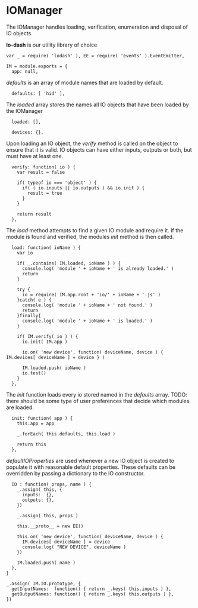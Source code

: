 IOManager
=========
The IOManager handles loading, verification, enumeration and disposal of IO objects.

**lo-dash** is our utility library of choice

    var _ = require( 'lodash' ), EE = require( 'events' ).EventEmitter,
		
    IM = module.exports = {
      app: null,

*defaults* is an array of module names that are loaded by default.

      defaults: [ 'hid' ],

The *loaded* array stores the names all IO objects that have been loaded by the IOManager			

      loaded: [],
      
      devices: {},

Upon loading an IO object, the *verify* method is called on the object to ensure that it is valid. IO objects can have either inputs, outputs or both, but must have at least one.

      verify: function( io ) {
        var result = false
        
        if( typeof io === 'object' ) {
          if( ( io.inputs || io.outputs ) && io.init ) {
            result = true
          }
        }
        
        return result
      },
      
The *load* method attempts to find a given IO module and require it. If the module is found and verified, the modules *init* method is then called.

      load: function( ioName ) {
        var io
        
        if( _.contains( IM.loaded, ioName ) ) {
          console.log( 'module ' + ioName + ' is already loaded.' )
          return
        }
        
        try {
          io = require( IM.app.root + 'io/' + ioName + '.js' )
        }catch( e ) {
          console.log( 'module ' + ioName + ' not found.' )
          return
        }finally{
          console.log( 'module ' + ioName + ' is loaded.' )
        }
        
        if( IM.verify( io ) ) {
          io.init( IM.app )
                    
          io.on( 'new device', function( deviceName, device ) { IM.devices[ deviceName ] = device } )
          
          IM.loaded.push( ioName )
          io.test()
        }
      },
      
The *init* function loads every io stored named in the *defaults* array. TODO: there should be some type of user preferences that decide which modules are loaded.

      init: function( app ) {
        this.app = app
        
        _.forEach( this.defaults, this.load )

        return this
      },

*defaultIOProperties* are used whenever a new IO object is created to populate it with reasonable default properties. These
defaults can be overridden by passing a dictionary to the IO constructor.
      
      IO : function( props, name ) {
        _.assign( this, {
          inputs:  {},
          outputs: {},
        })
        
        _.assign( this, props )
        
        this.__proto__ = new EE()
        
        this.on( 'new device', function( deviceName, device ) {
          IM.devices[ deviceName ] = device
          console.log( "NEW DEVICE", deviceName )
        })
        
        IM.loaded.push( name )
      },
    }
    
    _.assign( IM.IO.prototype, {
      getInputNames:  function() { return _.keys( this.inputs ) },
      getOutputNames: function() { return _.keys( this.outputs ) },
    })